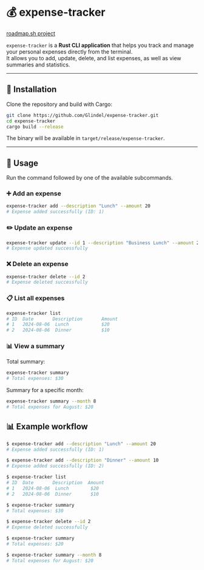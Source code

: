 # 💰 expense-tracker

[roadmap.sh project](https://roadmap.sh/projects/expense-tracker)

`expense-tracker` is a **Rust CLI application** that helps you track and manage your personal expenses directly from the terminal.  
It allows you to add, update, delete, and list expenses, as well as view summaries and statistics.

---

## 🚀 Installation

Clone the repository and build with Cargo:

```bash
git clone https://github.com/Glindel/expense-tracker.git
cd expense-tracker
cargo build --release
```

The binary will be available in `target/release/expense-tracker`.

---

## 📌 Usage

Run the command followed by one of the available subcommands.

### ➕ Add an expense
```bash
expense-tracker add --description "Lunch" --amount 20
# Expense added successfully (ID: 1)
```

### ✏️ Update an expense
```bash
expense-tracker update --id 1 --description "Business Lunch" --amount 25
# Expense updated successfully
```

### ❌ Delete an expense
```bash
expense-tracker delete --id 2
# Expense deleted successfully
```

### 📋 List all expenses
```bash
expense-tracker list
# ID  Date       Description       Amount
# 1   2024-08-06  Lunch            $20
# 2   2024-08-06  Dinner           $10
```

### 📊 View a summary
Total summary:
```bash
expense-tracker summary
# Total expenses: $30
```

Summary for a specific month:
```bash
expense-tracker summary --month 8
# Total expenses for August: $20
```


## 📊 Example workflow

```bash
$ expense-tracker add --description "Lunch" --amount 20
# Expense added successfully (ID: 1)

$ expense-tracker add --description "Dinner" --amount 10
# Expense added successfully (ID: 2)

$ expense-tracker list
# ID  Date       Description  Amount
# 1   2024-08-06  Lunch        $20
# 2   2024-08-06  Dinner       $10

$ expense-tracker summary
# Total expenses: $30

$ expense-tracker delete --id 2
# Expense deleted successfully

$ expense-tracker summary
# Total expenses: $20

$ expense-tracker summary --month 8
# Total expenses for August: $20
```

